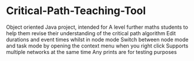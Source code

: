 # Critical-Path-Teaching-Tool
Object oriented Java project, intended for A level further maths students to help them revise their understanding of the critical path algorithm
Edit durations and event times whilst in node mode
Switch between node mode and task mode by opening the context menu when you right click
Supports multiple networks at the same time
Any prints are for testing purposes
